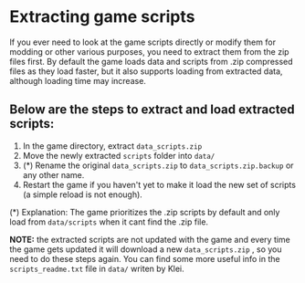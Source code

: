 # Extracting game scripts

If you ever need to look at the game scripts directly or modify them for modding or other various purposes, you need to extract them from the zip files first. By default the game loads data and scripts from .zip compressed files as they load faster, but it also supports loading from extracted data, although loading time may increase.

## Below are the steps to extract and load extracted scripts:

1. In the game directory, extract `data_scripts.zip`
2. Move the newly extracted `scripts` folder into `data/`
3. (*) Rename the original `data_scripts.zip` to `data_scripts.zip.backup` or any other name.
4. Restart the game if you haven't yet to make it load the new set of scripts (a simple reload is not enough).

(*) Explanation: The game prioritizes the .zip scripts by default and only load from `data/scripts` when it cant find the .zip file.

**NOTE:** the extracted scripts are not updated with the game and every time the game gets updated it will download a new `data_scripts.zip` , so you need to do these steps again. You can find some more useful info in the `scripts_readme.txt` file in `data/` writen by Klei.
